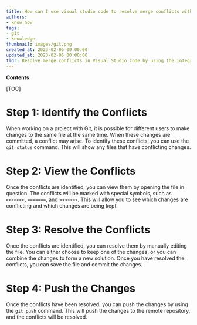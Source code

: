 ```yaml
---
title: How can I use visual studio code to resolve merge conflicts with git?
authors:
- know_how
tags:
- git
- knowledge
thumbnail: images/git.png
created_at: 2023-02-06 00:00:00
updated_at: 2023-02-06 00:00:00
tldr: Resolve merge conflicts in Visual Studio Code by using the integrated Git Merge and Conflict Resolution tools.
---
```


**Contents**

[TOC]

# Step 1: Identify the Conflicts

When working on a project with Git, it is possible for different users to make changes to the same file at the same time. When these changes are committed, a conflict may arise. To identify these conflicts, you can use the `git status` command. This will show any files that have conflicting changes.

# Step 2: View the Conflicts

Once the conflicts are identified, you can view them by opening the file in question. The conflicts will be marked with special symbols, such as `<<<<<<<`, `=======`, and `>>>>>>>`. This will allow you to see which changes are conflicting and which changes are being kept.

# Step 3: Resolve the Conflicts

Once the conflicts are identified, you can resolve them by manually editing the file. You can either choose to keep one of the changes, or you can combine the changes to form a new solution. Once you have resolved the conflicts, you can save the file and commit the changes.

# Step 4: Push the Changes

Once the conflicts have been resolved, you can push the changes by using the `git push` command. This will push the changes to the remote repository, and the conflicts will be resolved.
